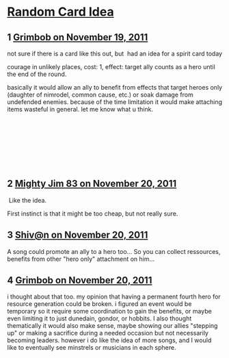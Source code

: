 # [Random Card Idea](https://community.fantasyflightgames.com/topic/56482-random-card-idea/)

## 1 [Grimbob on November 19, 2011](https://community.fantasyflightgames.com/topic/56482-random-card-idea/?do=findComment&comment=557785)

not sure if there is a card like this out, but  had an idea for a spirit card today

courage in unlikely places, cost: 1, effect: target ally counts as a hero until the end of the round. 

basically it would allow an ally to benefit from effects that target heroes only (daughter of nimrodel, common cause, etc.) or soak damage from undefended enemies. because of the time limitation it would make attaching items wasteful in general. let me know what u think.

 

 

 

 

## 2 [Mighty Jim 83 on November 20, 2011](https://community.fantasyflightgames.com/topic/56482-random-card-idea/?do=findComment&comment=557860)

 Like the idea.

First instinct is that it might be too cheap, but not really sure.

## 3 [Shiv@n on November 20, 2011](https://community.fantasyflightgames.com/topic/56482-random-card-idea/?do=findComment&comment=557905)

A song could promote an ally to a hero too... So you can collect ressources, benefits from other "hero only" attachment on him...

## 4 [Grimbob on November 20, 2011](https://community.fantasyflightgames.com/topic/56482-random-card-idea/?do=findComment&comment=558067)

i thought about that too. my opinion that having a permanent fourth hero for resource generation could be broken. i figured an event would be temporary so it require some coordination to gain the benefits, or maybe even limiting it to just dunedain, gondor, or hobbits. I also thought thematically it would also make sense, maybe showing our allies "stepping up" or making a sacrifice during a needed occasion but not necessarily becoming leaders. however i do like the idea of more songs, and I would like to eventually see minstrels or musicians in each sphere.

